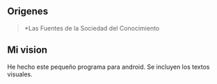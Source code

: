 Origenes
--------

> *Las Fuentes de la Sociedad del Conocimiento





Mi vision
---------

He hecho este pequeño programa para android. 
Se incluyen los textos visuales.

